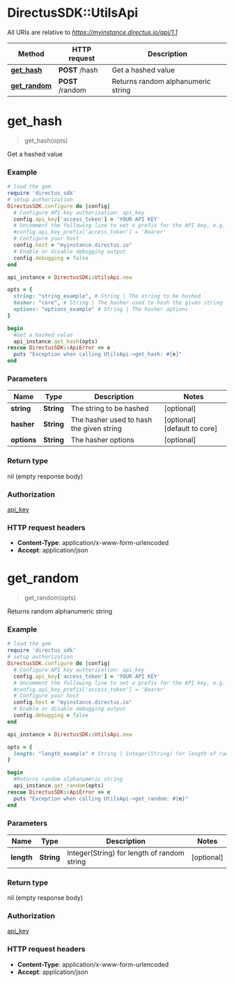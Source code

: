 # DirectusSDK::UtilsApi

All URIs are relative to *https://myinstance.directus.io/api/1.1*

Method | HTTP request | Description
------------- | ------------- | -------------
[**get_hash**](UtilsApi.md#get_hash) | **POST** /hash | Get a hashed value
[**get_random**](UtilsApi.md#get_random) | **POST** /random | Returns random alphanumeric string


# **get_hash**
> get_hash(opts)

Get a hashed value

### Example
```ruby
# load the gem
require 'directus_sdk'
# setup authorization
DirectusSDK.configure do |config|
  # Configure API key authorization: api_key
  config.api_key['access_token'] = 'YOUR API KEY'
  # Uncomment the following line to set a prefix for the API key, e.g. 'Bearer' (defaults to nil)
  #config.api_key_prefix['access_token'] = 'Bearer'
  # Configure your host
  config.host = "myinstance.directus.io"
  # Enable or disable debugging output
  config.debugging = false
end

api_instance = DirectusSDK::UtilsApi.new

opts = { 
  string: "string_example", # String | The string to be hashed
  hasher: "core", # String | The hasher used to hash the given string
  options: "options_example" # String | The hasher options
}

begin
  #Get a hashed value
  api_instance.get_hash(opts)
rescue DirectusSDK::ApiError => e
  puts "Exception when calling UtilsApi->get_hash: #{e}"
end
```

### Parameters

Name | Type | Description  | Notes
------------- | ------------- | ------------- | -------------
 **string** | **String**| The string to be hashed | [optional] 
 **hasher** | **String**| The hasher used to hash the given string | [optional] [default to core]
 **options** | **String**| The hasher options | [optional] 

### Return type

nil (empty response body)

### Authorization

[api_key](../README.md#api_key)

### HTTP request headers

 - **Content-Type**: application/x-www-form-urlencoded
 - **Accept**: application/json



# **get_random**
> get_random(opts)

Returns random alphanumeric string

### Example
```ruby
# load the gem
require 'directus_sdk'
# setup authorization
DirectusSDK.configure do |config|
  # Configure API key authorization: api_key
  config.api_key['access_token'] = 'YOUR API KEY'
  # Uncomment the following line to set a prefix for the API key, e.g. 'Bearer' (defaults to nil)
  #config.api_key_prefix['access_token'] = 'Bearer'
  # Configure your host
  config.host = "myinstance.directus.io"
  # Enable or disable debugging output
  config.debugging = false
end

api_instance = DirectusSDK::UtilsApi.new

opts = { 
  length: "length_example" # String | Integer(String) for length of random string
}

begin
  #Returns random alphanumeric string
  api_instance.get_random(opts)
rescue DirectusSDK::ApiError => e
  puts "Exception when calling UtilsApi->get_random: #{e}"
end
```

### Parameters

Name | Type | Description  | Notes
------------- | ------------- | ------------- | -------------
 **length** | **String**| Integer(String) for length of random string | [optional] 

### Return type

nil (empty response body)

### Authorization

[api_key](../README.md#api_key)

### HTTP request headers

 - **Content-Type**: application/x-www-form-urlencoded
 - **Accept**: application/json




